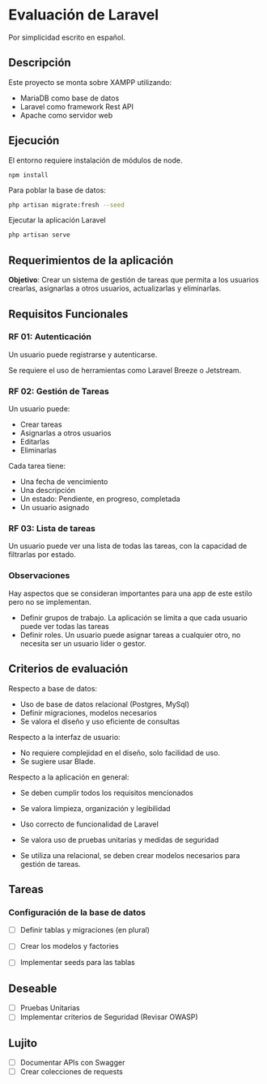 # Evaluación de Laravel

Por simplicidad escrito en español.

## Descripción

Este proyecto se monta sobre XAMPP utilizando:

- MariaDB como base de datos
- Laravel como framework Rest API
- Apache como servidor web

## Ejecución

El entorno requiere instalación de módulos de node.

~~~
npm install
~~~

Para poblar la base de datos:

~~~sh
php artisan migrate:fresh --seed
~~~

Ejecutar la aplicación Laravel

~~~sh
php artisan serve
~~~

## Requerimientos de la aplicación

**Objetivo**: Crear un sistema de gestión de tareas que permita a los usuarios crearlas, asignarlas a otros usuarios, actualizarlas y eliminarlas.

## Requisitos Funcionales

### RF 01: Autenticación

Un usuario puede registrarse y autenticarse.

Se requiere el uso de herramientas como Laravel Breeze o Jetstream.

### RF 02: Gestión de Tareas

Un usuario puede:

- Crear tareas
- Asignarlas a otros usuarios
- Editarlas
- Eliminarlas

Cada tarea tiene:

- Una fecha de vencimiento
- Una descripción
- Un estado: Pendiente, en progreso, completada
- Un usuario asignado

### RF 03: Lista de tareas

Un usuario puede ver una lista de todas las tareas, con la capacidad de filtrarlas por estado.

### Observaciones

Hay aspectos que se consideran importantes para una app de este estilo pero no se implementan.

- Definir grupos de trabajo. La aplicación se limita a que cada usuario puede ver todas las tareas
- Definir roles. Un usuario puede asignar tareas a cualquier otro, no necesita ser un usuario lider o gestor.


## Criterios de evaluación

Respecto a base de datos:

- Uso de base de datos relacional (Postgres, MySql)
- Definir migraciones, modelos necesarios
- Se valora el diseño y uso eficiente de consultas

Respecto a la interfaz de usuario:

- No requiere complejidad en el diseño, solo facilidad de uso.
- Se sugiere usar Blade.

Respecto a la aplicación en general:

- Se deben cumplir todos los requisitos mencionados
- Se valora limpieza, organización y legibilidad
- Uso correcto de funcionalidad de Laravel
- Se valora uso de pruebas unitarias y medidas de seguridad

- Se utiliza una relacional, se deben crear modelos necesarios para gestión de tareas.


## Tareas

### Configuración de la base de datos

- [ ] Definir tablas y migraciones (en plural)
- [ ] Crear los modelos y factories
- [ ] Implementar seeds para las tablas


## Deseable

- [ ] Pruebas Unitarias
- [ ] Implementar criterios de Seguridad (Revisar OWASP)

## Lujito

- [ ] Documentar APIs con Swagger
- [ ] Crear colecciones de requests
